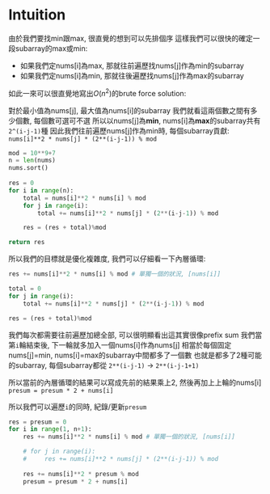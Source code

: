 # Intuition

由於我們要找min跟max, 很直覺的想到可以先排個序
這樣我們可以很快的確定一段subarray的max或min:
- 如果我們定nums[i]為max, 那就往前遍歷找nums[j]作為min的subarray
- 如果我們定nums[i]為min, 那就往後遍歷找nums[j]作為max的subarray

如此一來可以很直覺地寫出$O(n^2)$的brute force solution:

對於最小值為nums[j], 最大值為nums[i]的subarray
我們就看這兩個數之間有多少個數, 每個數可選可不選
所以以nums[j]為**min**, nums[i]為**max**的subarray共有`2^(i-j-1)`種
因此我們往前遍歷nums[j]作為min時, 每個subarray貢獻:
`nums[i]**2 * nums[j] * (2**(i-j-1)) % mod`

```py
mod = 10**9+7
n = len(nums)
nums.sort()
    
res = 0
for i in range(n):
    total = nums[i]**2 * nums[i] % mod
    for j in range(i):
        total += nums[i]**2 * nums[j] * (2**(i-j-1)) % mod

    res = (res + total)%mod

return res
```

所以我們的目標就是優化複雜度, 我們可以仔細看一下內層循環:

```py
res += nums[i]**2 * nums[i] % mod # 單獨一個的狀況, [nums[i]]

total = 0
for j in range(i):
    total += nums[i]**2 * nums[j] * (2**(i-j-1)) % mod

res = (res + total)%mod
```

我們每次都需要往前遍歷加總全部, 可以很明顯看出這其實很像prefix sum
我們當第`i`輪結束後, 下一輪就多加入一個nums[i]作為nums[j]
相當於每個固定nums[j]=min, nums[i]=max的subarray中間都多了一個數
也就是都多了2種可能的subarray, 每個subarray都從 `2**(i-j-1)` -> `2**(i-j-1+1)`

所以當前的內層循環的結果可以寫成先前的結果乘上2, 然後再加上上輪的nums[i]
`presum = presum * 2 + nums[i]`

所以我們可以遍歷`i`的同時, 紀錄/更新`presum`

```py
res = presum = 0
for i in range(1, n+1):
    res += nums[i]**2 * nums[i] % mod # 單獨一個的狀況, [nums[i]]

    # for j in range(i):
    #     res += nums[i]**2 * nums[j] * (2**(i-j-1)) % mod
    
    res += nums[i]**2 * presum % mod
    presum = presum * 2 + nums[i]
```